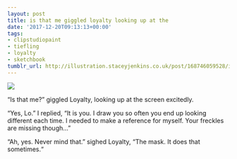 ```yaml
---
layout: post
title: is that me giggled loyalty looking up at the
date: '2017-12-20T09:13:13+00:00'
tags:
- clipstudiopaint
- tiefling
- loyalty
- sketchbook
tumblr_url: http://illustration.staceyjenkins.co.uk/post/168746059528/is-that-me-giggled-loyalty-looking-up-at-the
---
```

 ![](/tumblr_files/tumblr_p195m1sMPM1v28ub8o1_1280.jpg)  

“Is that me?” giggled Loyalty, looking up at the screen excitedly.

“Yes, Lo.” I replied, “It is you. I draw you so often you end up looking different each time. I needed to make a reference for myself. Your freckles are missing though…”

“Ah, yes. Never mind that.” sighed Loyalty, “The mask. It does that sometimes.“

